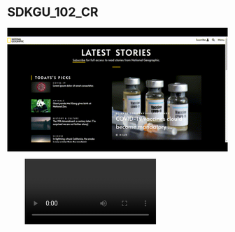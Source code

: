 # SDKGU_102_CR

![Preview](img/out.gif)

<!-- blank line -->
<figure class="video_container">
  <video controls="true" allowfullscreen="true">
    <source src="img/NatGeo1.mp4" type="video/mp4">
  </video>
</figure>
<!-- blank line -->
